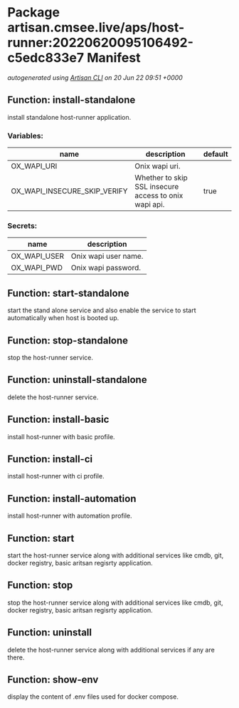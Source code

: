 # Package artisan.cmsee.live/aps/host-runner:20220620095106492-c5edc833e7 Manifest
*autogenerated using [Artisan CLI](https://github.com/gatblau/artisan) on 20 Jun 22 09:51 +0000*
## Function: install-standalone
install standalone host-runner application.
### Variables:
|name|description|default|
|---|---|---|
|OX_WAPI_URI|Onix wapi uri.||
|OX_WAPI_INSECURE_SKIP_VERIFY|Whether to skip SSL insecure access to onix wapi api.|true|
### Secrets:
|name|description|
|---|---|
|OX_WAPI_USER|Onix wapi user name.|
|OX_WAPI_PWD|Onix wapi password.|
## Function: start-standalone
start the stand alone service and also enable the service to start automatically when host is booted up.
## Function: stop-standalone
stop the host-runner service.
## Function: uninstall-standalone
delete the host-runner service.
## Function: install-basic
install host-runner with basic profile.
## Function: install-ci
install host-runner with ci profile.
## Function: install-automation
install host-runner with automation profile.
## Function: start
start the host-runner service along with additional services like cmdb, git, docker registry, basic aritsan regisrty application.
## Function: stop
stop the host-runner service along with additional services like cmdb, git, docker registry, basic aritsan regisrty application.
## Function: uninstall
delete the host-runner service along with additional services if any are there.
## Function: show-env
display the content of .env files used for docker compose.
